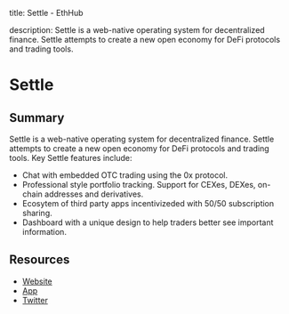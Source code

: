 title: Settle - EthHub

description: Settle is a web-native operating system for decentralized finance. Settle attempts to create a new open economy for DeFi protocols and trading tools.

# Settle

## Summary

Settle is a web-native operating system for decentralized finance. Settle attempts to create a new open economy for DeFi protocols and trading tools. Key Settle features include:

* Chat with embedded OTC trading using the 0x protocol.
* Professional style portfolio tracking. Support for CEXes, DEXes, on-chain addresses and derivatives.
* Ecosytem of third party apps incentivizeded with 50/50 subscription sharing.
* Dashboard with a unique design to help traders better see important information.

## Resources

* [Website](https://settle.finance)  
* [App](https://settle.finance/os)  
* [Twitter](https://twitter.com/settlefinance)


